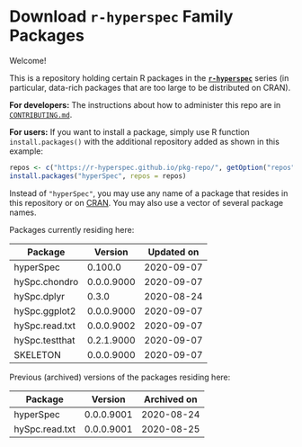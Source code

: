 # Download **`r-hyperspec`** Family Packages

Welcome!

This is a repository holding certain R packages in the [**`r-hyperspec`**](https://r-hyperspec.github.io/) series (in particular, data-rich packages that are too large to be distributed on CRAN).

**For developers:** The instructions about how to administer this repo are in [`CONTRIBUTING.md`](https://github.com/r-hyperspec/pkg-repo/blob/gh-pages/CONTRIBUTING.md).

**For users:** If you want to install a package, simply use R function `install.packages()` with the additional repository added as shown in this example:

```r
repos <- c("https://r-hyperspec.github.io/pkg-repo/", getOption("repos"))
install.packages("hyperSpec", repos = repos)
```

Instead of `"hyperSpec"`, you may use any name of a package that resides in this repository or on [CRAN](https://cran.rstudio.com/web/packages/index.html).
You may also use a vector of several package names.


<!-- list of packages: start | DO NOT REMOVE THIS LINE -->

Packages currently residing here:

Package       | Version       | Updated on    
------------- | ------------- | ------------- 
hyperSpec | 0.100.0 | 2020-09-07
hySpc.chondro | 0.0.0.9000 | 2020-09-07
hySpc.dplyr | 0.3.0 | 2020-08-24
hySpc.ggplot2 | 0.0.0.9000 | 2020-09-07
hySpc.read.txt | 0.0.0.9002 | 2020-09-07
hySpc.testthat | 0.2.1.9000 | 2020-09-07
SKELETON | 0.0.0.9000 | 2020-09-07

Previous (archived) versions of the packages residing here: 

Package       | Version       | Archived on   
------------- | ------------- | ------------- 
hyperSpec | 0.0.0.9001 | 2020-08-24
hySpc.read.txt | 0.0.0.9001 | 2020-08-25

